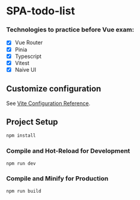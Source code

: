 # SPA-todo-list

### Technologies to practice before Vue exam:

- [x] Vue Router
- [x] Pinia
- [x] Typescript
- [x] Vitest
- [x] Naive UI

## Customize configuration

See [Vite Configuration Reference](https://vite.dev/config/).

## Project Setup

```sh
npm install
```

### Compile and Hot-Reload for Development

```sh
npm run dev
```

### Compile and Minify for Production

```sh
npm run build
```
